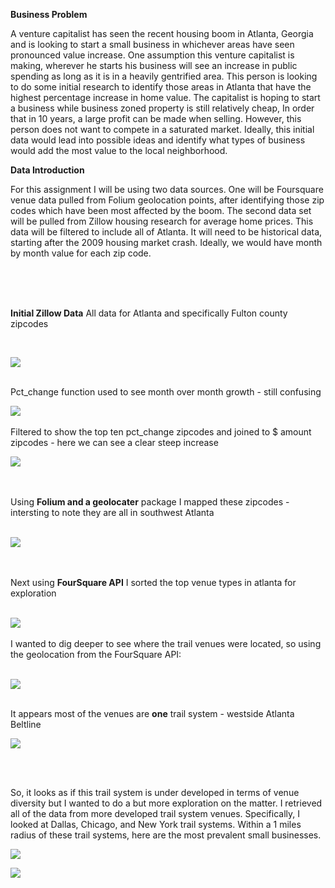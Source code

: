 

**Business Problem** 


  A venture capitalist has seen the recent housing boom in Atlanta, Georgia and is looking to start a small business in whichever areas have seen pronounced value increase. One assumption this venture capitalist is making, wherever he starts his business will see an increase in public spending as long as it is in a heavily gentrified area. This person is looking to do some initial research to identify those areas in Atlanta that have the highest percentage increase in home value. 
The capitalist is hoping to start a business while business zoned property is still relatively cheap, In order that in 10 years, a large profit can be made when selling. However, this person does not want to compete in a saturated market. Ideally, this initial data would lead into possible ideas and identify what types of business would add the most value to the local neighborhood. 

**Data Introduction**

For this assignment I will be using two data sources. One will be Foursquare venue data pulled from Folium geolocation points, after identifying those zip codes which have been most affected by the boom. The second data set will be pulled from Zillow housing research for average home prices. This data will be filtered to include all of Atlanta. It will need to be historical data, starting after the 2009 housing market crash. Ideally, we would have month by month value for each zip code. 

</br>
</br>
</br>

**Initial Zillow Data** 
All data for Atlanta and specifically Fulton county zipcodes

</br>

![](Capstone/Images/Picture1.png)

</br>
Pct_change function used to see month over month growth - still confusing

![](Capstone/Images/Picture2.png)
</br>
</br>
Filtered to show the top ten pct_change zipcodes and joined to $ amount zipcodes - here we can see a clear steep increase

![](Capstone/Images/Picture3.png)

</br>
</br>
Using <b>Folium and a geolocater</b> package I mapped these zipcodes - intersting to note they are all in southwest Atlanta

</br>
</br>

![](Capstone/Images/Picture4.png)

</br>
</br>
Next using <b>FourSquare API</b> I sorted the top venue types in atlanta for exploration
</br>
</br>

![](Capstone/Images/Picture5.png)
</br>
</br>
I wanted to dig deeper to see where the trail venues were located, so using the geolocation from the FourSquare API:
</br>
</br>

![](Capstone/Images/Picture6.png)

</br>
It appears most of the venues are <b>one</b> trail system - westside Atlanta Beltline
</br>

![](Capstone/Images/Picture7.png)

</br>
</br>

So, it looks as if this trail system is  under developed in terms of venue diversity but I wanted to do a but more exploration on the matter. I retrieved all of the data from more developed trail system venues. Specifically, I looked at Dallas, Chicago, and New York trail systems. Within a 1 miles radius of these trail systems, here are the most prevalent small businesses. 
</br>

![](Capstone/Images/Picture8.png)


![](Capstone/Images/Picture9.png)
